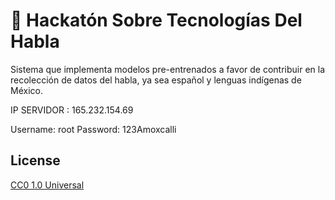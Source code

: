 # :page_with_curl: Hackatón Sobre Tecnologías Del Habla

Sistema que implementa modelos pre-entrenados a favor de contribuir en la recolección de datos del habla, ya sea español y lenguas indígenas de México.

IP SERVIDOR : 165.232.154.69

Username: root
Password: 123Amoxcalli

## License
[CC0 1.0 Universal](https://choosealicense.com/licenses/cc0-1.0/)

